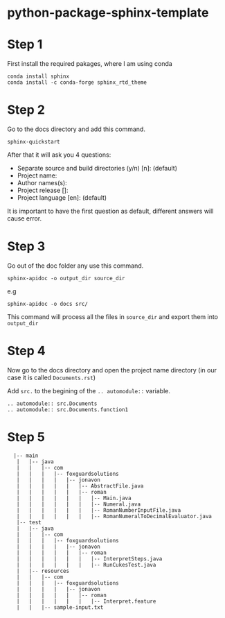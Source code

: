 # python-package-sphinx-template


# Step 1
First install the required pakages, where I am using conda

```
conda install sphinx
conda install -c conda-forge sphinx_rtd_theme
```


# Step 2
Go to the docs directory and add this command.
```
sphinx-quickstart
```
After that it will ask you 4 questions:
- Separate source and build directories (y/n) [n]: (default)
- Project name:
- Author names(s):
- Project release []: 
- Project language [en]: (default)

It is important to have the first question as default, different answers will cause error.

# Step 3
Go out of the doc folder any use this command.
```
sphinx-apidoc -o output_dir source_dir
```
e.g
```
sphinx-apidoc -o docs src/
```
This command will process all the files in `source_dir` and export them into `output_dir` 

# Step 4
Now go to the docs directory and open the project name directory (in our case it is called `Documents.rst`)

Add `src.` to the begining of the `.. automodule::` variable.

```
.. automodule:: src.Documents
.. automodule:: src.Documents.function1

```




# Step 5

```
  |-- main
   |   |-- java
   |   |   |-- com
   |   |   |   |-- foxguardsolutions
   |   |   |   |   |-- jonavon
   |   |   |   |   |   |-- AbstractFile.java
   |   |   |   |   |   |-- roman
   |   |   |   |   |   |   |-- Main.java
   |   |   |   |   |   |   |-- Numeral.java
   |   |   |   |   |   |   |-- RomanNumberInputFile.java
   |   |   |   |   |   |   |-- RomanNumeralToDecimalEvaluator.java
   |-- test
   |   |-- java
   |   |   |-- com
   |   |   |   |-- foxguardsolutions
   |   |   |   |   |-- jonavon
   |   |   |   |   |   |-- roman
   |   |   |   |   |   |   |-- InterpretSteps.java
   |   |   |   |   |   |   |-- RunCukesTest.java
   |   |-- resources
   |   |   |-- com
   |   |   |   |-- foxguardsolutions
   |   |   |   |   |-- jonavon
   |   |   |   |   |   |-- roman
   |   |   |   |   |   |   |-- Interpret.feature
   |   |   |-- sample-input.txt

```
